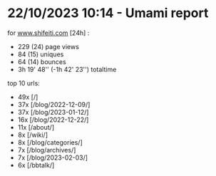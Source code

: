 # 22/10/2023 10:14 - Umami report
for www.shifeiti.com [24h] :

 - 229 (24) page views
 - 84 (15) uniques
 - 64 (14) bounces
 - 3h 19' 48'' (-1h 42' 23'') totaltime


top 10 urls:
 - 49x [/]
 - 37x [/blog/2022-12-09/]
 - 37x [/blog/2023-01-12/]
 - 16x [/blog/2022-12-22/]
 - 11x [/about/]
 - 8x [/wiki/]
 - 8x [/blog/categories/]
 - 7x [/blog/archives/]
 - 7x [/blog/2023-02-03/]
 - 6x [/bbtalk/]


